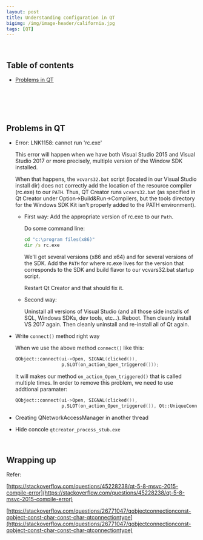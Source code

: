 ```yaml
---
layout: post
title: Understanding configuration in QT
bigimg: /img/image-header/california.jpg
tags: [QT]
---
```




<br>

## Table of contents
- [Problems in QT](#problems-in-qt)


<br>

## 




<br>

## Problems in QT
- Error: LNK1158: cannot run 'rc.exe'

    This error will happen when we have both Visual Studio 2015 and Visual Studio 2017 or more precisely, multiple version of the Window SDK installed.

    When that happens, the ```vcvars32.bat``` script (located in our Visual Studio install dir) does not correctly add the location of the resource compiler (rc.exe) to our ```PATH```. Thus, QT Creator runs ```vcvars32.bat``` (as specified in Qt Creator under Option->Build&Run->Compilers, but the tools directory for the Windows SDK Kit isn't properly added to the PATH environment).

    - First way: Add the appropriate version of rc.exe to our ```Path```.

        Do some command line:

        ```bat
        cd "c:\program files(x86)"
        dir /s rc.exe
        ```

        We'll get several versions (x86 and x64) and for several versions of the SDK. Add the ```PATH``` for where rc.exe lives for the version that corresponds to the SDK and build flavor to our vcvars32.bat startup script.

        Restart Qt Creator and that should fix it.

    - Second way: 
    
        Uninstall all versions of Visual Studio (and all those side installs of SQL, Windows SDKs, dev tools, etc...). Reboot. Then cleanly install VS 2017 again. Then cleanly uninstall and re-install all of Qt again.

- Write ```connect()``` method right way

    When we use the above method ```connect()``` like this:

    ```C++
    QObject::connect(ui->Open, SIGNAL(clicked()),
                     p,SLOT(on_action_Open_triggered()));
    ```

    It will makes our method ```on_action_Open_triggered()``` that is called multiple times. In order to remove this problem, we need to use addtional paramater:

    ```C++
    QObject::connect(ui->Open, SIGNAL(clicked()),
                     p,SLOT(on_action_Open_triggered()), Qt::UniqueConnection);
    ```

- Creating QNetworkAccessManager in another thread


- Hide concole ```qtcreator_process_stub.exe```



<br>

## Wrapping up




Refer:

[https://stackoverflow.com/questions/45228238/qt-5-8-msvc-2015-compile-error](https://stackoverflow.com/questions/45228238/qt-5-8-msvc-2015-compile-error)

[https://stackoverflow.com/questions/26771047/qobjectconnectionconst-qobject-const-char-const-char-qtconnectiontype](https://stackoverflow.com/questions/26771047/qobjectconnectionconst-qobject-const-char-const-char-qtconnectiontype)

